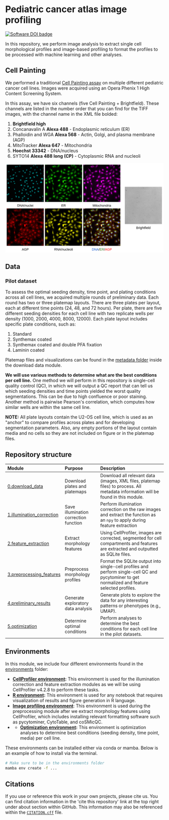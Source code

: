 # Pediatric cancer atlas image profiling

[![Software DOI badge](https://zenodo.org/badge/DOI/10.5281/zenodo.15548848.svg)](https://doi.org/10.5281/zenodo.15548848)

In this repository, we perform image analysis to extract single cell morphological profiles and image-based profiling to format the profiles to be processed with machine learning and other analyses.

## Cell Painting

We performed a traditional [Cell Painting assay](https://www.nature.com/articles/nprot.2016.105) on multiple different pediatric cancer cell lines.
Images were acquired using an Opera Phenix 1 High Content Screening System.

In this assay, we have six channels (five Cell Painting + Brightfield). 
These channels are listed in the number order that you can find for the TIFF images, with the channel name in the XML file bolded:

1. **Brightfield high**
2. Concanavalin A **Alexa 488** - Endoplasmic reticulum (ER)
3. Phalloidin and WGA **Alexa 568** - Actin, Golgi, and plasma membrane (AGP)
4. MitoTracker **Alexa 647** - Mitochondria
5. **Hoechst 33342** - DNA/nucleus
6. SYTO14 **Alexa 488 long (CP)** - Cytoplasmic RNA and nucleoli 

![Example Cell Painting](./examples/cell_painting_alsf.png)

## Data

### Pilot dataset

To assess the optimal seeding density, time point, and plating conditions across all cell lines, we acquired multiple rounds of preliminary data.
Each round has two or three platemap layouts.
There are three plates per layout, each at different time points (24, 48, and 72 hours).
Per plate, there are five different seeding densities for each cell line with two replicate wells per density (1000, 2000, 4000, 8000, 12000).
Each plate layout includes specific plate conditions, such as:

1. Standard
2. Synthemax coated
3. Synthemax coated and double PFA fixation
4. Laminin coated

Platemap files and visualizations can be found in the [metadata folder](./0.download_data/metadata/) inside the download data module.

**We will use various methods to determine what are the best conditions per cell line.**
One method we will perform in this repository is single-cell quality control (QC), in which we will output a QC report that can tell us which seeding densities and time points yielded the worst quality segmentations.
This can be due to high confluence or poor staining.
Another method is pairwise Pearson's correlation, which computes how similar wells are within the same cell line.

**NOTE:** All plate layouts contain the U2-OS cell line, which is used as an "anchor" to compare profiles across plates and for developing segmentation parameters. Also, any empty portions of the layout contain media and no cells so they are not included on figure or in the platemap files.

## Repository structure

| Module                                                    | Purpose                               | Description                                                                                                                                    |
| :-------------------------------------------------------- | :------------------------------------ | :--------------------------------------------------------------------------------------------------------------------------------------------- |
| [0.download_data](./0.download_data/)                     | Download plates and platemaps         | Download all relevant data (images, XML files, platemap files) to process. All metadata information will be found in this module.              |
| [1.illumination_correction](./1.illumination_correction/) | Save illumination correction function | Perform illumination correction on the raw images and extract the function as an `npy` to apply during feature extraction                      |
| [2.feature_extraction](./2.feature_extraction/)           | Extract morphology features           | Using CellProfiler, images are corrected, segmented for cell compartments and  features are extracted and outputted as SQLite files.           |
| [3.preprocessing_features](./3.preprocessing_features/)   | Preprocess morphology profiles        | Format the SQLite output into single-cell profiles and perform single-cell QC and pycytominer to get normalized and feature selected profiles. |
| [4.preliminary_results](./4.preliminary_results/)         | Generate exploratory data analysis    | Generate plots to explore the data for any interesting patterns or phenotypes (e.g., UMAP).                                                    |
| [5.optimization](./5.optimization/)                       | Determine optimal conditions          | Perform analyses to determine the best conditions for each cell line in the pilot datasets.                                                    |

## Environments

In this module, we include four different environments found in the [environments](./environments/) folder:

- **[CellProfiler environment](./cellprofiler_env.yml):** This environment is used for the illumination correction and feature extraction modules as we will be using CellProfiler v4.2.8 to perform these tasks.
- **[R environment](./r_environment.yml):** This environment is used for any notebook that requires visualization of results and figure generation in R language.
- **[Image profiling environment](./preprocessing_env.yml)**: This environment is used during the preprocessing module after we extract morphology features using CellProfiler, which includes installing relevant formatting software such as pycytominer, CytoTable, and coSMicQC.
- - **[Optimization environment](./r_environment.yml):** This environment is optimization analyses to determine best conditions (seeding density, time point, media) per cell line.

These environments can be installed either via conda or mamba.
Below is an example of how to install via the terminal.

```bash
# Make sure to be in the environments folder
mamba env create -f ...
```

## Citations

If you use or reference this work in your own projects, please cite us.
You can find citation information in the 'cite this repository' link at the top right under about section within GitHub.
This information may also be referenced within the [`CITATION.cff`](CITATION.cff) file.
